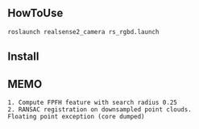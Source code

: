 ## HowToUse
```
roslaunch realsense2_camera rs_rgbd.launch
```

## Install

## MEMO
```
1. Compute FPFH feature with search radius 0.25
2. RANSAC registration on downsampled point clouds.
Floating point exception (core dumped)
```

